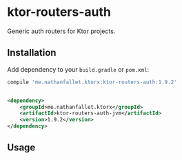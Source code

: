 # ktor-routers-auth

Generic auth routers for Ktor projects.

## Installation

Add dependency to your `build.gradle` or `pom.xml`:

```groovy
compile 'me.nathanfallet.ktorx:ktor-routers-auth:1.9.2'
```

```xml

<dependency>
    <groupId>me.nathanfallet.ktorx</groupId>
    <artifactId>ktor-routers-auth-jvm</artifactId>
    <version>1.9.2</version>
</dependency>
```

## Usage


